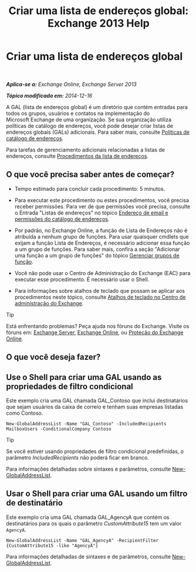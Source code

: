 ﻿---
title: 'Criar uma lista de endereços global: Exchange 2013 Help'
TOCTitle: Criar uma lista de endereços global
ms:assetid: 59e4955a-8999-4d17-be9f-23a41a23b929
ms:mtpsurl: https://technet.microsoft.com/pt-br/library/Bb232063(v=EXCHG.150)
ms:contentKeyID: 50485650
ms.date: 05/22/2018
mtps_version: v=EXCHG.150
ms.translationtype: MT
---

# Criar uma lista de endereços global

 

_**Aplica-se a:** Exchange Online, Exchange Server 2013_

_**Tópico modificado em:** 2014-12-16_

A GAL (lista de endereços global) é um diretório que contém entradas para todos os grupos, usuários e contatos na implementação do Microsoft Exchange de uma organização. Se sua organização utiliza políticas de catálogo de endereços, você pode desejar criar listas de endereços globais (GALs) adicionais. Para saber mais, consulte [Políticas de catálogo de endereços](address-book-policies-exchange-2013-help.md).

Para tarefas de gerenciamento adicionais relacionadas a listas de endereços, consulte [Procedimentos da lista de endereços](address-list-procedures-exchange-2013-help.md).

## O que você precisa saber antes de começar?

  - Tempo estimado para concluir cada procedimento: 5 minutos.

  - Para executar este procedimento ou estes procedimentos, você precisa receber permissões. Para ver de que permissões você precisa, consulte o Entrada "Listas de endereços" no tópico [Endereço de email e permissões do catálogo de endereços](email-address-and-address-book-permissions-exchange-2013-help.md).

  - Por padrão, no Exchange Online, a função de Lista de Endereços não é atribuída a nenhum grupo de funções. Para usar quaisquer cmdlets que exijam a função Lista de Endereços, é necessário adicionar essa função a um grupo de funções. Para saber mais, confira a seção "Adicionar uma função a um grupo de funções" do tópico [Gerenciar grupos de função](manage-role-groups-exchange-2013-help.md).

  - Você não pode usar o Centro de Administração do Exchange (EAC) para executar esse procedimento. É necessário usar o Shell.

  - Para informações sobre atalhos de teclado que possam se aplicar aos procedimentos neste tópico, consulte [Atalhos de teclado no Centro de administração do Exchange](keyboard-shortcuts-in-the-exchange-admin-center-exchange-online-protection-help.md).


> [!TIP]
> Está enfrentando problemas? Peça ajuda nos fóruns do Exchange. Visite os fóruns em: <A href="https://go.microsoft.com/fwlink/p/?linkid=60612">Exchange Server</A>, <A href="https://go.microsoft.com/fwlink/p/?linkid=267542">Exchange Online</A>, ou <A href="https://go.microsoft.com/fwlink/p/?linkid=285351">Proteção do Exchange Online</A>.



## O que você deseja fazer?

## Use o Shell para criar uma GAL usando as propriedades de filtro condicional

Este exemplo cria uma GAL chamada GAL\_Contoso que inclui destinatários que sejam usuários da caixa de correio e tenham suas empresas listadas como Contoso.

    New-GlobalAddressList -Name "GAL_Contoso" -IncludedRecipients MailboxUsers -ConditionalCompany Contoso


> [!TIP]
> Se você estiver usando propriedades de filtro condicional predefinidas, o parâmetro <EM>IncludedRecipients</EM> não poderá ficar em branco.



Para informações detalhadas sobre sintaxes e parâmetros, consulte [New-GlobalAddressList](https://technet.microsoft.com/pt-br/library/bb123785\(v=exchg.150\)).

## Usar o Shell para criar uma GAL usando um filtro de destinatário

Este exemplo cria uma GAL chamada GAL\_AgencyA que contém os destinatários para os quais o parâmetro *CustomAttribute15* tem um valor `AgencyA`.

    New-GlobalAddressList -Name "GAL_AgencyA" -RecipientFilter {CustomAttribute15 -like "AgencyA"}

Para informações detalhadas de sintaxes e de parâmetros, consulte [New-GlobalAddressList](https://technet.microsoft.com/pt-br/library/bb123785\(v=exchg.150\)).

